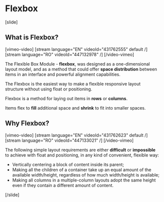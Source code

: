 # Flexbox

[slide]

## What is Flexbox?

[vimeo-video]
[stream language="EN" videoId="431762555" default /]
[stream language="RO" videoId="447132978" /]
[/video-vimeo]

The Flexible Box Module - **flexbox**, was designed as a one-dimensional layout model, and as a method that could offer **space distribution** between items in an interface and powerful alignment capabilities.

The Flexbox is the easiest way to make a flexible responsive layout structure without using float or positioning.

Flexbox is a method for laying out items in **rows** or **columns**.

Items flex to **fill** additional space and **shrink** to fit into smaller spaces.

## Why Flexbox?

[vimeo-video]
[stream language="EN" videoId="431762623" default /]
[stream language="RO" videoId="447133021" /]
[/video-vimeo]

The following simple layout requirements are either **difficult** or **impossible** to achieve with float and positioning, in any kind of convenient, flexible way:
* Vertically centering a block of content inside its parent;
* Making all the children of a container take up an equal amount of the available width/height, regardless of how much width/height is available;
* Making all columns in a multiple-column layouts adopt the same height even if they contain a different amount of content.

[/slide]

